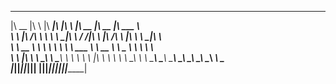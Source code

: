 
 ________  ___       ________  ___  __    ________  ________  ________     
|\   __  \|\  \     |\   ____\|\  \|\  \ |\   __  \|\   __  \|\   ___ \    
\ \  \|\ /\ \  \    \ \  \___|\ \  \/  /|\ \  \|\ /\ \  \|\  \ \  \_|\ \   
 \ \   __  \ \  \    \ \  \    \ \   ___  \ \   __  \ \   _  _\ \  \ \\ \  
  \ \  \|\  \ \  \____\ \  \____\ \  \\ \  \ \  \|\  \ \  \\  \\ \  \_\\ \ 
   \ \_______\ \_______\ \_______\ \__\\ \__\ \_______\ \__\\ _\\ \_______\
    \|_______|\|_______|\|_______|\|__| \|__|\|_______|\|__|\|__|\|_______|
                                                                           
                                                                           
                                                                           
